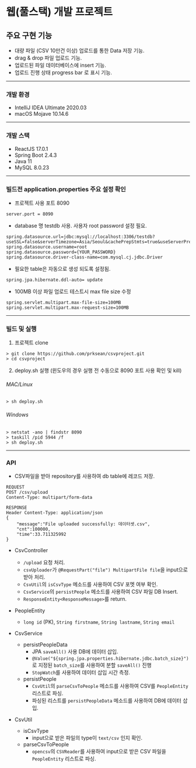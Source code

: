 # 웹(풀스택) 개발 프로젝트

## 주요 구현 기능

- 대량 파일 (CSV 10만건 이상) 업로드를 통한 Data 저장 기능.
- drag & drop 파일 업로드 기능.
- 업로드된 파일 데이터베이스에 insert 기능.
- 업로드 진행 상태 progress bar 로 표시 기능.

------------

### 개발 환경

- IntelliJ IDEA Ultimate 2020.03
- macOS Mojave 10.14.6

------------

### 개발 스택

- ReactJS 17.0.1
- Spring Boot 2.4.3
- Java 11
- MySQL 8.0.23

------------

### 빌드전 application.properties 주요 설정 확인

- 프로젝트 사용 포트 8090
```
server.port = 8090
```
- database 명 testdb 사용. 사용자 root password 설정 필요.
```
spring.datasource.url=jdbc:mysql://localhost:3306/testdb?useSSL=false&serverTimezone=Asia/Seoul&cachePrepStmts=true&useServerPrepStmts=true&rewriteBatchedStatements=true
spring.datasource.username=root
spring.datasource.password={YOUR_PASSWORD}
spring.datasource.driver-class-name=com.mysql.cj.jdbc.Driver
```
- 필요한 table은 자동으로 생성 되도록 설정됨.
```
spring.jpa.hibernate.ddl-auto= update
```
- 100MB 이상 파일 업로드 테스트시 max file size 수정
```
spring.servlet.multipart.max-file-size=100MB
spring.servlet.multipart.max-request-size=100MB
```
------------

### 빌드 및 실행

1. 프로젝트 clone

```
> git clone https://github.com/prksean/csvproject.git
> cd csvproject
```

2. deploy.sh 실행 (윈도우의 경우 실행 전 수동으로 8090 포트 사용 확인 및 kill)

###### MAC/Linux

```
> sh deploy.sh
```

###### Windows

```
> netstat -ano | findstr 8090
> taskill /pid 5944 /f 
> sh deploy.sh
```

------------

### API

- CSV파일을 받아 repository를 사용하여 db table에 레코드 저장.

```
REQUEST
POST /csv/upload
Content-Type: multipart/form-data

RESPONSE
Header Content-Type: application/json
{
    "message":"File uploaded successfully: 데이터셋.csv",
    "cnt":100000,
    "time":33.711325992
} 
```

- CsvController
    - `/upload` 요청 처리.
    - `csvUploader`가 `@RequestPart("file") MultipartFile file`을 input으로 받아 처리.
    - `CsvUtil`의 `isCsvType` 메소드를 사용하여 CSV 포멧 여부 확인.
    - `CsvService`의 `persistPeople` 메소드를 사용하여 CSV 파일 DB Insert.
    - `ResponseEntity<ResponseMessage>`를 return.

- PeopleEntity
    - `long id` (PK), `String firstname`, `String lastname`, `String email`

- CsvService
    - persistPeopleData
        - JPA `saveAll()` 사용 DB에 데이터 삽입.
        - `@Value("${spring.jpa.properties.hibernate.jdbc.batch_size}")`로 지정된 `batch_size`를 사용하여 분할 `saveAll()` 진행
        - `StopWatch`를 사용하여 데이터 삽입 시간 측정.
    - persistPeople
        - `CsvUtil`의 `parseCsvToPeople` 메소드를 사용하여 CSV를 `PeopleEntity` 리스트로 파싱.
        - 파싱된 리스트를 `persistPeopleData` 메소드를 사용하여 DB에 데이터 삽입.
    
- CsvUtil
    - isCsvType
        - input으로 받은 파일의 type이 `text/csv` 인지 확인.
    - parseCsvToPeople
        - `opencsv`의 `CSVReader`를 사용하여 input으로 받은 CSV 파일을 `PeopleEntity` 리스트로 파싱.